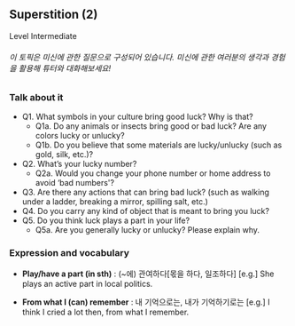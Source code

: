 ## Superstition (2)
Level Intermediate
###### 이 토픽은 미신에 관한 질문으로 구성되어 있습니다. 미신에 관한 여러분의 생각과 경험을 활용해 튜터와 대화해보세요!

### Talk about it
- Q1. What symbols in your culture bring good luck? Why is that?  - Q1a. Do any animals or insects bring good or bad luck? Are any colors lucky or unlucky?  - Q1b. Do you believe that some materials are lucky/unlucky (such as gold, silk, etc.)?- Q2. What’s your lucky number?  - Q2a. Would you change your phone number or home address to avoid ‘bad numbers'?- Q3. Are there any actions that can bring bad luck?
(such as walking under a ladder, breaking a mirror, spilling salt, etc.)- Q4. Do you carry any kind of object that is meant to bring you luck?- Q5. Do you think luck plays a part in your life?  - Q5a. Are you generally lucky or unlucky? Please explain why.
### Expression and vocabulary
- **Play/have a part (in sth)** : (~에) 관여하다[몫을 하다, 일조하다]
[e.g.] She plays an active part in local politics.

- **From what I (can) remember** : 내 기억으로는, 내가 기억하기로는
[e.g.] I think I cried a lot then, from what I remember.


